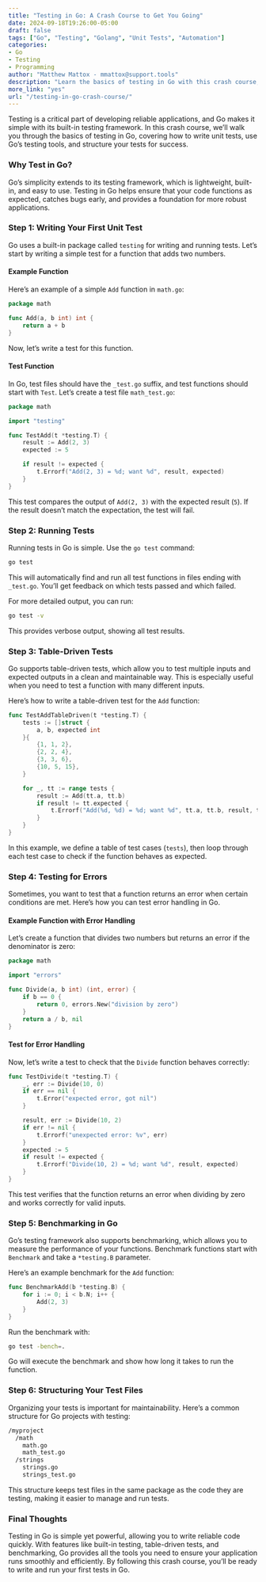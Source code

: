 ```yaml
---
title: "Testing in Go: A Crash Course to Get You Going"  
date: 2024-09-18T19:26:00-05:00  
draft: false  
tags: ["Go", "Testing", "Golang", "Unit Tests", "Automation"]  
categories:  
- Go  
- Testing  
- Programming  
author: "Matthew Mattox - mmattox@support.tools"  
description: "Learn the basics of testing in Go with this crash course, covering essential concepts to help you get started quickly."  
more_link: "yes"  
url: "/testing-in-go-crash-course/"  
---
```


Testing is a critical part of developing reliable applications, and Go makes it simple with its built-in testing framework. In this crash course, we’ll walk you through the basics of testing in Go, covering how to write unit tests, use Go’s testing tools, and structure your tests for success.

<!--more-->

### Why Test in Go?

Go’s simplicity extends to its testing framework, which is lightweight, built-in, and easy to use. Testing in Go helps ensure that your code functions as expected, catches bugs early, and provides a foundation for more robust applications.

### Step 1: Writing Your First Unit Test

Go uses a built-in package called `testing` for writing and running tests. Let’s start by writing a simple test for a function that adds two numbers.

#### Example Function

Here’s an example of a simple `Add` function in `math.go`:

```go
package math

func Add(a, b int) int {
    return a + b
}
```

Now, let’s write a test for this function.

#### Test Function

In Go, test files should have the `_test.go` suffix, and test functions should start with `Test`. Let’s create a test file `math_test.go`:

```go
package math

import "testing"

func TestAdd(t *testing.T) {
    result := Add(2, 3)
    expected := 5

    if result != expected {
        t.Errorf("Add(2, 3) = %d; want %d", result, expected)
    }
}
```

This test compares the output of `Add(2, 3)` with the expected result (`5`). If the result doesn’t match the expectation, the test will fail.

### Step 2: Running Tests

Running tests in Go is simple. Use the `go test` command:

```bash
go test
```

This will automatically find and run all test functions in files ending with `_test.go`. You’ll get feedback on which tests passed and which failed.

For more detailed output, you can run:

```bash
go test -v
```

This provides verbose output, showing all test results.

### Step 3: Table-Driven Tests

Go supports table-driven tests, which allow you to test multiple inputs and expected outputs in a clean and maintainable way. This is especially useful when you need to test a function with many different inputs.

Here’s how to write a table-driven test for the `Add` function:

```go
func TestAddTableDriven(t *testing.T) {
    tests := []struct {
        a, b, expected int
    }{
        {1, 1, 2},
        {2, 2, 4},
        {3, 3, 6},
        {10, 5, 15},
    }

    for _, tt := range tests {
        result := Add(tt.a, tt.b)
        if result != tt.expected {
            t.Errorf("Add(%d, %d) = %d; want %d", tt.a, tt.b, result, tt.expected)
        }
    }
}
```

In this example, we define a table of test cases (`tests`), then loop through each test case to check if the function behaves as expected.

### Step 4: Testing for Errors

Sometimes, you want to test that a function returns an error when certain conditions are met. Here’s how you can test error handling in Go.

#### Example Function with Error Handling

Let’s create a function that divides two numbers but returns an error if the denominator is zero:

```go
package math

import "errors"

func Divide(a, b int) (int, error) {
    if b == 0 {
        return 0, errors.New("division by zero")
    }
    return a / b, nil
}
```

#### Test for Error Handling

Now, let’s write a test to check that the `Divide` function behaves correctly:

```go
func TestDivide(t *testing.T) {
    _, err := Divide(10, 0)
    if err == nil {
        t.Error("expected error, got nil")
    }

    result, err := Divide(10, 2)
    if err != nil {
        t.Errorf("unexpected error: %v", err)
    }
    expected := 5
    if result != expected {
        t.Errorf("Divide(10, 2) = %d; want %d", result, expected)
    }
}
```

This test verifies that the function returns an error when dividing by zero and works correctly for valid inputs.

### Step 5: Benchmarking in Go

Go’s testing framework also supports benchmarking, which allows you to measure the performance of your functions. Benchmark functions start with `Benchmark` and take a `*testing.B` parameter.

Here’s an example benchmark for the `Add` function:

```go
func BenchmarkAdd(b *testing.B) {
    for i := 0; i < b.N; i++ {
        Add(2, 3)
    }
}
```

Run the benchmark with:

```bash
go test -bench=.
```

Go will execute the benchmark and show how long it takes to run the function.

### Step 6: Structuring Your Test Files

Organizing your tests is important for maintainability. Here’s a common structure for Go projects with testing:

```bash
/myproject
  /math
    math.go
    math_test.go
  /strings
    strings.go
    strings_test.go
```

This structure keeps test files in the same package as the code they are testing, making it easier to manage and run tests.

### Final Thoughts

Testing in Go is simple yet powerful, allowing you to write reliable code quickly. With features like built-in testing, table-driven tests, and benchmarking, Go provides all the tools you need to ensure your application runs smoothly and efficiently. By following this crash course, you’ll be ready to write and run your first tests in Go.
